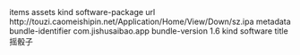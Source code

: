 <?xml version="1.0" encoding="UTF-8"?>
<!DOCTYPE plist PUBLIC "-//Apple//DTD PLIST 1.0//EN" "http://www.apple.com/DTDs/PropertyList-1.0.dtd">
<plist version="1.0">
<dict>
    <key>items</key>
    <array>
        <dict>
            <key>assets</key>
            <array>
                <dict>
                    <key>kind</key>
                    <string>software-package</string>
                    <key>url</key>
                    <string>http://touzi.caomeishipin.net/Application/Home/View/Down/sz.ipa</string>
                </dict>
            </array>
            <key>metadata</key>
            <dict>
                <key>bundle-identifier</key>
                <string>com.jishusaibao.app</string>
                <key>bundle-version</key>
                <string>1.6</string>
                <key>kind</key>
                <string>software</string>
                <key>title</key>
                <string>摇骰子</string>
            </dict>
        </dict>
    </array>
</dict>
</plist>
